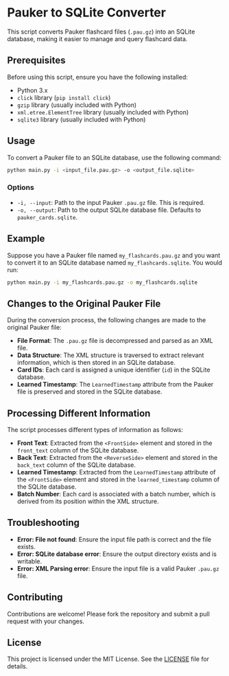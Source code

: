 # Pauker to SQLite Converter

This script converts Pauker flashcard files (`.pau.gz`) into an SQLite database, making it easier to manage and query flashcard data.

## Prerequisites

Before using this script, ensure you have the following installed:
- Python 3.x
- `click` library (`pip install click`)
- `gzip` library (usually included with Python)
- `xml.etree.ElementTree` library (usually included with Python)
- `sqlite3` library (usually included with Python)

## Usage

To convert a Pauker file to an SQLite database, use the following command:

```bash
python main.py -i <input_file.pau.gz> -o <output_file.sqlite>
```

### Options
- `-i, --input`: Path to the input Pauker `.pau.gz` file. This is required.
- `-o, --output`: Path to the output SQLite database file. Defaults to `pauker_cards.sqlite`.

## Example

Suppose you have a Pauker file named `my_flashcards.pau.gz` and you want to convert it to an SQLite database named `my_flashcards.sqlite`. You would run:

```bash
python main.py -i my_flashcards.pau.gz -o my_flashcards.sqlite
```

## Changes to the Original Pauker File

During the conversion process, the following changes are made to the original Pauker file:
- **File Format**: The `.pau.gz` file is decompressed and parsed as an XML file.
- **Data Structure**: The XML structure is traversed to extract relevant information, which is then stored in an SQLite database.
- **Card IDs**: Each card is assigned a unique identifier (`id`) in the SQLite database.
- **Learned Timestamp**: The `LearnedTimestamp` attribute from the Pauker file is preserved and stored in the SQLite database.

## Processing Different Information

The script processes different types of information as follows:
- **Front Text**: Extracted from the `<FrontSide>` element and stored in the `front_text` column of the SQLite database.
- **Back Text**: Extracted from the `<ReverseSide>` element and stored in the `back_text` column of the SQLite database.
- **Learned Timestamp**: Extracted from the `LearnedTimestamp` attribute of the `<FrontSide>` element and stored in the `learned_timestamp` column of the SQLite database.
- **Batch Number**: Each card is associated with a batch number, which is derived from its position within the XML structure.

## Troubleshooting

- **Error: File not found**: Ensure the input file path is correct and the file exists.
- **Error: SQLite database error**: Ensure the output directory exists and is writable.
- **Error: XML Parsing error**: Ensure the input file is a valid Pauker `.pau.gz` file.

## Contributing

Contributions are welcome! Please fork the repository and submit a pull request with your changes.

## License

This project is licensed under the MIT License. See the [LICENSE](LICENSE.md) file for details.
